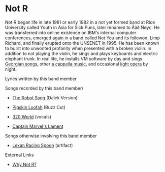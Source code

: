 # Not R
Not R began life in late 1981 or early 1982 in a not yet formed band at Rice University called Youth in Asia for Sick Puns, later renamed to Åäð Nøyς. He was transferred into online existence on IBM's internal computer conferences, emerged again in a band called Not You and its followon, Limp Richard, and finally erupted onto the UNSENET in 1995. He has been known to burst into unwonted profanity when presented with a broken violin. In addition to not playing the violin, he sings and plays keyboards and electric elephant trunk. In real life, he installs VM software by day and sings [Georgian songs](http://users.bestweb.net/~notr/kartuli/), other [a cappella music](http://kairosconsort.org/), and occasional [light opera](http://gsmtc.org/) by night.

Lyrics written by this band member

Songs recorded by this band member/

* [The Robot Song](/the-robot-song) (Dalek Version)

* [Pigskin Loofah](/pigskin-loofah) (Buzz Cut)

* [320 World](/320-world) (vocals)

* [Captain Marvel's Lament](/captain-marvels-lament|captain-marvels-lament) 

Songs otherwise involving this band member

* [Lexan Racing Spoon](/lexan-racing-spoon) (artifact) 

External Links

* [Why Not R?](http://users.bestweb.net/~notr/aol/whynot.r.html)



